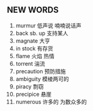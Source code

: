## NEW WORDS

1. murmur 低声说 喃喃说话声
2. back sb. up 支持某人
3. magnate 大亨
4. in stock 有存货
5. flame 火焰 热情
6. torrent 湍流
7. precaution 预防措施
8. ambiguity 模棱两可的
9. piracy 剽窃
10. precipice 悬崖
11. numerous 许多的 为数众多的
